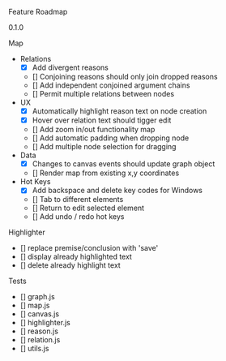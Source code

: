 Feature Roadmap

0.1.0

Map

  - Relations
    - [x] Add divergent reasons
    - [] Conjoining reasons should only join dropped reasons
    - [] Add independent conjoined argument chains
    - [] Permit multiple relations between nodes
  - UX
    - [x] Automatically highlight reason text on node creation
    - [x] Hover over relation text should tigger edit
    - [] Add zoom in/out functionality map
    - [] Add automatic padding when dropping node
    - [] Add multiple node selection for dragging  
  - Data
    - [x] Changes to canvas events should update graph object
    - [] Render map from existing x,y coordinates
  - Hot Keys
    - [x] Add backspace and delete key codes for Windows
    - [] Tab to different elements
    - [] Return to edit selected element
    - [] Add undo / redo hot keys
  
Highlighter

  - [] replace premise/conclusion with 'save'
  - [] display already highlighted text
  - [] delete already highlight text

Tests

  - [] graph.js
  - [] map.js
  - [] canvas.js
  - [] highlighter.js
  - [] reason.js
  - [] relation.js
  - [] utils.js
